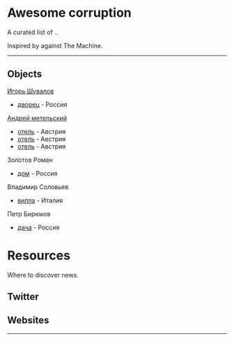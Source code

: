 # Awesome corruption

A curated list of ..

Inspired by against The Machine.

---

## Objects

[Игорь Шувалов](https://github.com/awesome-corruption/main/blob/master/data/shuvalov/readme.md)
* [дворец](https://github.com/awesome-corruption/main/tree/master/data/shuvalov/objects/mcv3) - Россия

[Андрей метельский](https://github.com/awesome-corruption/main/blob/master/data/metelsky/readme.md)
* [отель](https://github.com/awesome-corruption/main/blob/master/data/metelsky/objects/herrenanger/readme.md) - Австрия
* [отель](https://github.com/awesome-corruption/main/blob/master/data/metelsky/objects/untere/readme.md) - Австрия
* [отель](https://github.com/awesome-corruption/main/blob/master/data/metelsky/objects/ried/readme.md) - Австрия

Золотов Роман
* [дом](https://github.com/awesome-corruption/main/blob/master/objects/zolbar/readme.md) - Россия

Владимир Соловьев
* [вилла](https://github.com/awesome-corruption/main/blob/master/objects/vladimir-solovev-villa/readme.md) - Италия

Петр Бирюков
* [дача](https://github.com/awesome-corruption/main/blob/master/objects/petr-biryukov-dacha/readme.md) - Россия

# Resources

Where to discover news.


## Twitter


## Websites


- - -
